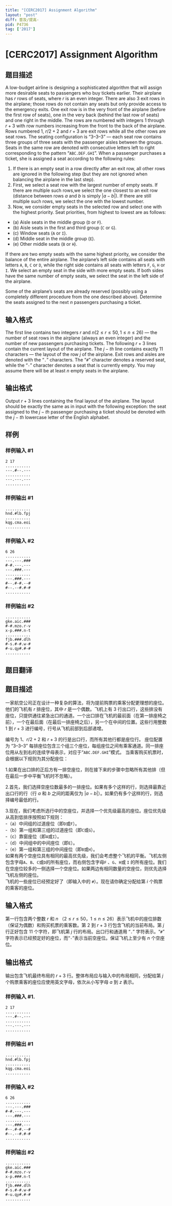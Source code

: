```yaml
---
title: "[CERC2017] Assignment Algorithm"
layout: "post"
diff: 普及/提高-
pid: P4736
tag: ['2017']
---
```

# [CERC2017] Assignment Algorithm
## 题目描述

A low-budget airline is designing a sophisticated algorithm that will assign more desirable seats to passengers who buy tickets earlier. Their airplane has $r$ rows of seats, where $r$ is an even integer. There are also $3$ exit rows in the airplane; those rows do not contain any seats but only provide access to the emergency exits. One exit row is in the very front of the airplane (before the first row of seats), one in the very back (behind the last row of seats) and one right in the middle. The rows are numbered with integers $1$ through $r + 3$ with row numbers increasing from the front to the back of the airplane. Rows
numbered $1$, $r/2 + 2$ and $r + 3$ are exit rows while all the other rows are seat rows.
The seating configuration is “3–3–3” — each seat row contains three groups of three seats with the passenger aisles between the groups. Seats in the same row are denoted with consecutive letters left to right corresponding to the pattern “``ABC.DEF.GHI``”.
When a passenger purchases a ticket, she is assigned a seat according to the following rules:
   1.    If there is an empty seat in a row directly after an exit row, all other rows are ignored in the following step (but they are not ignored when balancing the airplane in the last step).
   2.    First, we select a seat row with the largest number of empty seats. If there are multiple such rows,we select the one closest to an exit row (distance between rows $a$ and $b$ is simply $|a − b|$). If there are still multiple such rows, we select the one with the lowest number.
   3.    Now, we consider empty seats in the selected row and select one with the highest priority. Seat priorities, from highest to lowest are as follows:
   - (a) Aisle seats in the middle group (``D`` or ``F``).
   - (b) Aisle seats in the first and third group (``C`` or ``G``).
   - (c) Window seats (``A`` or ``I``).
   - (d) Middle seat in the middle group (``E``).
   - (e) Other middle seats (``B`` or ``H``).

If there are two empty seats with the same highest priority, we consider the balance of the entire airplane. The airplane’s left side contains all seats with letters ``A``, ``B``, ``C`` or ``D``, while the right side contains all seats with letters ``F``, ``G``, ``H`` or ``I``. We select an empty seat in the side with more empty seats. If both sides have the same number of empty seats, we select the seat in the left side of the airplane.

Some of the airplane’s seats are already reserved (possibly using a completely different procedure from the one described above). Determine the seats assigned to the next $n$ passengers purchasing a ticket.

## 输入格式

The first line contains two integers $r$ and $n(2 \le r \le 50, 1 \le n \le 26)$ — the number of seat rows in the airplane (always an even integer) and the number of new passengers purchasing tickets. The following $r + 3$ lines contain the current layout of the airplane. The $j-th$ line contains exactly $11$ characters — the layout of the row $j$ of the airplane. Exit rows and aisles are denoted with the “``.``” characters. The “``#``” character denotes a reserved seat, while the “``-``” character denotes a seat that is currently empty. You may assume there will be at least $n$ empty seats in the airplane.

## 输出格式

Output $r + 3$ lines containing the final layout of the airplane. The layout should be exactly the same as in input with the following exception: the seat assigned to the $j-th$ passenger purchasing a ticket should be denoted with the $j-th$ lowercase letter of the English alphabet.

## 样例

### 样例输入 #1
```
2 17
...........
---.#--.---
...........
---.---.---
...........

```
### 样例输出 #1
```
...........
hnd.#lb.fpj
...........
kqg.cma.eoi
...........

```
### 样例输入 #2
```
6 26
...........
---.---.###
#-#.---.---
---.###.---
...........
---.###.---
#--.#-#.--#
#--.--#.#-#
...........

```
### 样例输出 #2
```
...........
gke.aic.###
#-#.mzo.r-v
x-p.###.n-t
...........
fjb.###.dlh
#-s.#-#.w-#
#-u.qy#.#-#
...........

```
## 题目翻译

## 题目描述

一家航空公司正在设计一种复杂的算法，将为提前购票的乘客分配更理想的座位。他们的飞机有 $r$ 排座位，其中 $r$ 是一个偶数。飞机上有 $3$ 行出口行，这些排没有座位，只提供通往紧急出口的通道。一个出口排在飞机的最前面（在第一排座椅之前），一个在最后面（在最后一排座椅之后），另一个在中间的位置。这些行用整数 $1$ 到 $r+3$ 进行编号，行号从飞机前部到后部递增。

编号为 $1$、$r/2+2$ 和 $r+3$ 的行是出口行，而所有其他行都是座位行。
座位配置为 “$3–3–3$” 每排座位包含三个组三个座位，每组座位之间有乘客通道。同一排座位用从左到右的连续字母表示，对应于“``ABC.DEF.GHI``”模式。
当乘客购买机票时，会根据以下规则为其分配座位：

1.如果在出口排的正后方有一排空座位，则在接下来的步骤中忽略所有其他排（但在最后一步中平衡飞机时不忽略）。

2.首先，我们选择空座位数最多的一排座位。如果有多个这样的行，则选择最靠近出口行的行（行 $a$ 和 $b$ 之间的距离仅为 $|a− b|$）。如果仍有多个这样的行，则选择编号最低的行。

3.现在，我们考虑所选行中的空座位，并选择一个优先级最高的座位。座位优先级从高到低排序按照如下规则：\
-（a）中间组的过道座位（即`D`或`F`）。\
-（b）第一组和第三组的过道座位（即``C``或``G``）。\
-（c）靠窗座位（即``A``或``I``）。\
-（d）中间组中的中间座位（即`E`）。\
-（e）第一组和第三组的中间座位（即``B``或``H``）。\
如果有两个空座位具有相同的最高优先级，我们会考虑整个飞机的平衡。飞机左侧包含字母``A``、``B``、`C`或`D`的所有座位，而右侧包含字母`F` 、`G`、`H`或 `I` 的所有座位。我们在空座位较多的一侧选择一个空座位。如果两边有相同数量的空座位，则优先选择飞机左侧的座位。\
飞机的一些座位已经预定好了（即输入中的 `#`）。现在请你确定分配给第 $i$ 个购票的乘客的座位。

## 输入格式

第一行包含两个整数 $r$ 和 $n$ （$2\le r \le50，1\le n \le26$）表示飞机中的座位排数（保证为偶数）和购买机票的乘客数。第 $2$ 到 $r+3$ 行包含飞机的当前布局。第 $j$ 行正好包含 $11$ 个字符，即飞机第 $j$ 行的布局。出口行和通道用 “``.``” 字符表示。“``#``” 字符表示已经预定好的座位，而“``-``”表示当前空座位。保证飞机上至少有 $n$ 个空座位。

## 输出格式

输出包含飞机最终布局的 $r+3$ 行。整体布局应与输入中的布局相同，分配给第 $j$ 个购票乘客的座位应使用英文字母，依次从小写字母 $a$ 到 $z$ 表示。

### 样例输入 #1.

```
2 17
...........
---.#--.---
...........
---.---.---
...........
```

### 样例输出 #1

```
...........
hnd.#lb.fpj
...........
kqg.cma.eoi
...........
```

### 样例输入 #2

```
6 26
...........
---.---.###
#-#.---.---
---.###.---
...........
---.###.---
#--.#-#.--#
#--.--#.#-#
...........
```

### 样例输出 #2

```
...........
gke.aic.###
#-#.mzo.r-v
x-p.###.n-t
...........
fjb.###.dlh
#-s.#-#.w-#
#-u.qy#.#-#
...........
```

